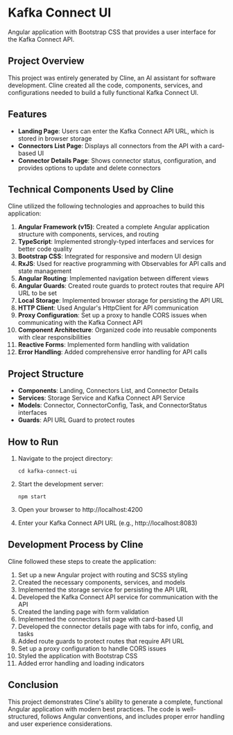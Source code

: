 # Kafka Connect UI

Angular application with Bootstrap CSS that provides a user interface for the Kafka Connect API.

## Project Overview

This project was entirely generated by Cline, an AI assistant for software development. Cline created all the code, components, services, and configurations needed to build a fully functional Kafka Connect UI.

## Features

- **Landing Page**: Users can enter the Kafka Connect API URL, which is stored in browser storage
- **Connectors List Page**: Displays all connectors from the API with a card-based UI
- **Connector Details Page**: Shows connector status, configuration, and provides options to update and delete connectors

## Technical Components Used by Cline

Cline utilized the following technologies and approaches to build this application:

1. **Angular Framework (v15)**: Created a complete Angular application structure with components, services, and routing
2. **TypeScript**: Implemented strongly-typed interfaces and services for better code quality
3. **Bootstrap CSS**: Integrated for responsive and modern UI design
4. **RxJS**: Used for reactive programming with Observables for API calls and state management
5. **Angular Routing**: Implemented navigation between different views
6. **Angular Guards**: Created route guards to protect routes that require API URL to be set
7. **Local Storage**: Implemented browser storage for persisting the API URL
8. **HTTP Client**: Used Angular's HttpClient for API communication
9. **Proxy Configuration**: Set up a proxy to handle CORS issues when communicating with the Kafka Connect API
10. **Component Architecture**: Organized code into reusable components with clear responsibilities
11. **Reactive Forms**: Implemented form handling with validation
12. **Error Handling**: Added comprehensive error handling for API calls

## Project Structure

- **Components**: Landing, Connectors List, and Connector Details
- **Services**: Storage Service and Kafka Connect API Service
- **Models**: Connector, ConnectorConfig, Task, and ConnectorStatus interfaces
- **Guards**: API URL Guard to protect routes

## How to Run

1. Navigate to the project directory:
   ```
   cd kafka-connect-ui
   ```

2. Start the development server:
   ```
   npm start
   ```

3. Open your browser to http://localhost:4200

4. Enter your Kafka Connect API URL (e.g., http://localhost:8083)

## Development Process by Cline

Cline followed these steps to create the application:

1. Set up a new Angular project with routing and SCSS styling
2. Created the necessary components, services, and models
3. Implemented the storage service for persisting the API URL
4. Developed the Kafka Connect API service for communication with the API
5. Created the landing page with form validation
6. Implemented the connectors list page with card-based UI
7. Developed the connector details page with tabs for info, config, and tasks
8. Added route guards to protect routes that require API URL
9. Set up a proxy configuration to handle CORS issues
10. Styled the application with Bootstrap CSS
11. Added error handling and loading indicators

## Conclusion

This project demonstrates Cline's ability to generate a complete, functional Angular application with modern best practices. The code is well-structured, follows Angular conventions, and includes proper error handling and user experience considerations.
